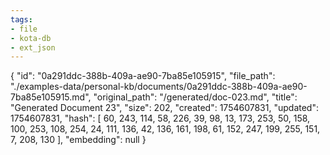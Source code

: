 ```yaml
---
tags:
- file
- kota-db
- ext_json
---
```

{
  "id": "0a291ddc-388b-409a-ae90-7ba85e105915",
  "file_path": "./examples-data/personal-kb/documents/0a291ddc-388b-409a-ae90-7ba85e105915.md",
  "original_path": "/generated/doc-023.md",
  "title": "Generated Document 23",
  "size": 202,
  "created": 1754607831,
  "updated": 1754607831,
  "hash": [
    60,
    243,
    114,
    58,
    226,
    39,
    98,
    13,
    173,
    253,
    50,
    158,
    100,
    253,
    108,
    254,
    24,
    111,
    136,
    42,
    136,
    161,
    198,
    61,
    152,
    247,
    199,
    255,
    151,
    7,
    208,
    130
  ],
  "embedding": null
}